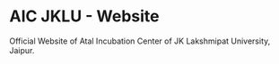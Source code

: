 # AIC JKLU - Website

Official Website of Atal Incubation Center of JK Lakshmipat University, Jaipur.